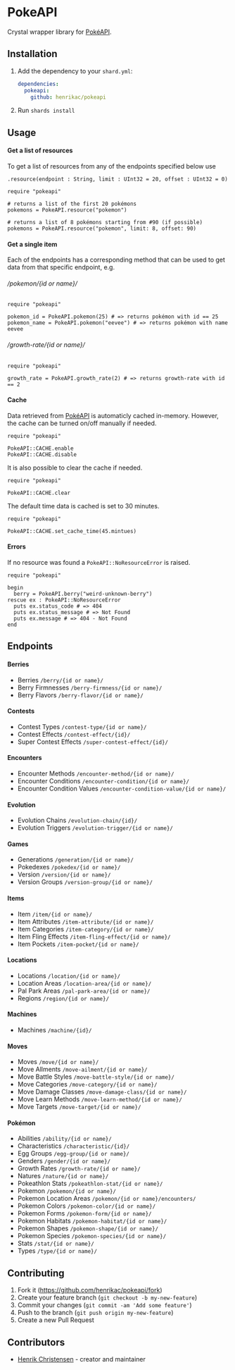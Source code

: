 # PokeAPI

Crystal wrapper library for [PokéAPI](https://pokeapi.co/docs/v2).

## Installation

1. Add the dependency to your `shard.yml`:

   ```yaml
   dependencies:
     pokeapi:
       github: henrikac/pokeapi
   ```

2. Run `shards install`

## Usage

#### Get a list of resources

To get a list of resources from any of the endpoints specified below use  

`.resource(endpoint : String, limit : UInt32 = 20, offset : UInt32 = 0)`

```crystal
require "pokeapi"

# returns a list of the first 20 pokémons
pokemons = PokeAPI.resource("pokemon")

# returns a list of 8 pokémons starting from #90 (if possible)
pokemons = PokeAPI.resource("pokemon", limit: 8, offset: 90)
```

#### Get a single item

Each of the endpoints has a corresponding method that can be used to get data from that specific endpoint, e.g.

###### /pokemon/{id or name}/

```crystal
require "pokeapi"

pokemon_id = PokeAPI.pokemon(25) # => returns pokémon with id == 25
pokemon_name = PokeAPI.pokemon("eevee") # => returns pokémon with name eevee
```

###### /growth-rate/{id or name}/

```crystal
require "pokeapi"

growth_rate = PokeAPI.growth_rate(2) # => returns growth-rate with id == 2
```

#### Cache

Data retrieved from [PokéAPI](https://pokeapi.co/docs/v2) is automaticly cached in-memory. However, the cache can be turned on/off manually if needed.

```crystal
require "pokeapi"

PokeAPI::CACHE.enable
PokeAPI::CACHE.disable
```

It is also possible to clear the cache if needed.

```crystal
require "pokeapi"

PokeAPI::CACHE.clear
```

The default time data is cached is set to 30 minutes.

```crystal
require "pokeapi"

PokeAPI::CACHE.set_cache_time(45.mintues)
```

#### Errors

If no resource was found a `PokeAPI::NoResourceError` is raised.

```crystal
require "pokeapi"

begin
  berry = PokeAPI.berry("weird-unknown-berry")
rescue ex : PokeAPI::NoResourceError
  puts ex.status_code # => 404
  puts ex.status_message # => Not Found
  puts ex.message # => 404 - Not Found
end
```

## Endpoints

#### Berries
  * Berries `/berry/{id or name}/`
  * Berry Firmnesses `/berry-firmness/{id or name}/`
  * Berry Flavors `/berry-flavor/{id or name}/`
#### Contests
  * Contest Types `/contest-type/{id or name}/`
  * Contest Effects `/contest-effect/{id}/`
  * Super Contest Effects `/super-contest-effect/{id}/`
#### Encounters
  * Encounter Methods `/encounter-method/{id or name}/`
  * Encounter Conditions `/encounter-condition/{id or name}/`
  * Encounter Condition Values `/encounter-condition-value/{id or name}/`
#### Evolution
  * Evolution Chains `/evolution-chain/{id}/`
  * Evolution Triggers `/evolution-trigger/{id or name}/`
#### Games
  * Generations `/generation/{id or name}/`
  * Pokedexes `/pokedex/{id or name}/`
  * Version `/version/{id or name}/`
  * Version Groups `/version-group/{id or name}/`
#### Items
  * Item `/item/{id or name}/`
  * Item Attributes `/item-attribute/{id or name}/`
  * Item Categories `/item-category/{id or name}/`
  * Item Fling Effects `/item-fling-effect/{id or name}/`
  * Item Pockets `/item-pocket/{id or name}/`
#### Locations
  * Locations `/location/{id or name}/`
  * Location Areas `/location-area/{id or name}/`
  * Pal Park Areas `/pal-park-area/{id or name}/`
  * Regions `/region/{id or name}/`
#### Machines
  * Machines `/machine/{id}/`
#### Moves
  * Moves `/move/{id or name}/`
  * Move Allments `/move-ailment/{id or name}/`
  * Move Battle Styles `/move-battle-style/{id or name}/`
  * Move Categories `/move-category/{id or name}/`
  * Move Damage Classes `/move-damage-class/{id or name}/`
  * Move Learn Methods `/move-learn-method/{id or name}/`
  * Move Targets `/move-target/{id or name}/`
#### Pokémon
  * Abilities `/ability/{id or name}/`
  * Characteristics `/characteristic/{id}/`
  * Egg Groups `/egg-group/{id or name}/`
  * Genders `/gender/{id or name}/`
  * Growth Rates `/growth-rate/{id or name}/`
  * Natures `/nature/{id or name}/`
  * Pokeathlon Stats `/pokeathlon-stat/{id or name}/`
  * Pokemon `/pokemon/{id or name}/`
  * Pokemon Location Areas `/pokemon/{id or name}/encounters/`
  * Pokemon Colors `/pokemon-color/{id or name}/`
  * Pokemon Forms `/pokemon-form/{id or name}/`
  * Pokemon Habitats `/pokemon-habitat/{id or name}/`
  * Pokemon Shapes `/pokemon-shape/{id or name}/`
  * Pokemon Species `/pokemon-species/{id or name}/`
  * Stats `/stat/{id or name}/`
  * Types `/type/{id or name}/`

## Contributing

1. Fork it (<https://github.com/henrikac/pokeapi/fork>)
2. Create your feature branch (`git checkout -b my-new-feature`)
3. Commit your changes (`git commit -am 'Add some feature'`)
4. Push to the branch (`git push origin my-new-feature`)
5. Create a new Pull Request

## Contributors

- [Henrik Christensen](https://github.com/henrikac) - creator and maintainer
